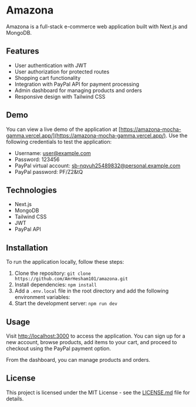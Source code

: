 # Amazona

Amazona is a full-stack e-commerce web application built with Next.js and MongoDB.

## Features

- User authentication with JWT
- User authorization for protected routes
- Shopping cart functionality
- Integration with PayPal API for payment processing
- Admin dashboard for managing products and orders
- Responsive design with Tailwind CSS

## Demo

You can view a live demo of the application at [https://amazona-mocha-gamma.vercel.app/](https://amazona-mocha-gamma.vercel.app/). Use the following credentials to test the application:

- Username: user@example.com
- Password: 123456
- PayPal virtual account: sb-nqvuh25489832@personal.example.com
- PayPal password: PF/Z2&tQ

## Technologies

- Next.js
- MongoDB
- Tailwind CSS
- JWT
- PayPal API

## Installation

To run the application locally, follow these steps:

1. Clone the repository: `git clone https://github.com/AmrHesham101/amazona.git`
2. Install dependencies: `npm install`
3. Add a `.env.local` file in the root directory and add the following environment variables:
4. Start the development server: `npm run dev`

## Usage

Visit [http://localhost:3000](http://localhost:3000) to access the application. You can sign up for a new account, browse products, add items to your cart, and proceed to checkout using the PayPal payment option.

From the dashboard, you can manage products and orders.

## License

This project is licensed under the MIT License - see the [LICENSE.md](LICENSE.md) file for details.

